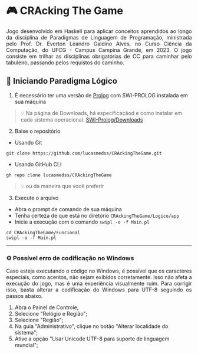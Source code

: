 # 🎮 CRAcking The Game

<p align="justify">
  Jogo desenvolvido em Haskell para aplicar conceitos aprendidos ao longo da disciplina de Paradigmas de Linguagem de Programação, ministrada pelo Prof. Dr. Everton Leandro Galdino Alves, no Curso Ciência da Computação, do UFCG - Campus Campina Grande, em 2023. O jogo consiste em trilhar as disciplinas obrigatórias de CC para caminhar pelo tabuleiro, passando pelos requistos do caminho.
</p>

## 🚀 Iniciando Paradigma Lógico
1. É necessário ter uma versão de [Prolog](https://www.swi-prolog.org/ "Página inicial de Prolog") com SWI-PROLOG instalada em sua máquina
  > 💡 Na página de Downloads, há especificaçãod e como instalar em cada sistema  operacional. [SWI-Prolog/Downloads](https://www.swi-prolog.org/Download.html "Página inicial do instalador")
  
2. Baixe o repositório
 - Usando Git
  ```
  git clone https://github.com/lucasmedss/CRAckingTheGame.git
  ```
  - Usando GitHub CLI
  ```
  gh repo clone lucasmedss/CRAckingTheGame
  ```
  > 💡 ou da maneira que você preferir

3. Execute o arquivo 
  - Abra o prompt de comando de sua máquina
  - Tenha certeza de que está no diretório `CRAckingTheGame/Logico/app`
  - Inicie a execução com o comando `swipl -o -f Main.pl`
  ```
  cd CRAckingTheGame/Funcional
  swipl -o -f Main.pl
  ```

---

### ⚙️ Possível erro de codificação no Windows
<p align="justify">
  Caso esteja executando o código no Windows, é possível que os caracteres especiais, como acentos, não sejam exibidos corretamente. Isso não afeta a execução do jogo, mas é uma experiência visualmente ruim. Para corrigir isso, basta alterar a codificação do Windows para UTF-8 seguindo os passos abaixo.
</p>

1. Abra o Painel de Controle;
2. Selecione "Relógio e Região";
3. Selecione "Região";
4. Na guia "Administrativo", clique no botão "Alterar localidade do sistema";
5. Ative a opção "Usar Unicode UTF-8 para suporte de linguagem mundial";
